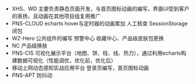 - XHS、WD     主要负责静态页面开发，与首页图标动画的编写，界面UI受到客户的表扬，且动画在其他项目组复用推广
- PNS-CLOUD  echarts hover与定时器的动画累加 人工核查 SessionStorage 闭包
- WZ-Hero	 公共组件的编写 预警中心 收藏中心、产品级皮肤包更换
- NC		 产品级换肤 
- PNS-CIS	 可视化展示平台（地图、饼、柱、线、热力），通过利用echarts构建数据可视化（性能调优，优化前，优化后）
- 移动上网动态感知实战应用平台 登录页编写，首页图标动画
- PNS-APT	 防抖动
